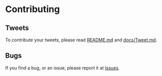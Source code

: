# Contributing

## Tweets

To contribute your tweets, please read [README.md](README.md) and
[docs/Tweet.md](docs/Tweet.md).

## Bugs

If you find a bug, or an issue, please report it at [Issues](../../../issues).
